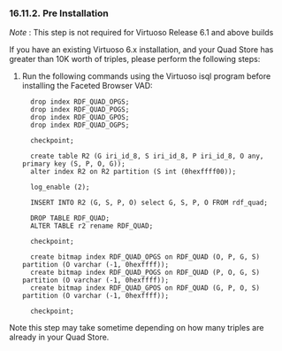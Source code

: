 <div>

<div>

<div>

<div>

### 16.11.2. Pre Installation

</div>

</div>

</div>

<span class="emphasis">*Note*</span> : This step is not required for
Virtuoso Release 6.1 and above builds

If you have an existing Virtuoso 6.x installation, and your Quad Store
has greater than 10K worth of triples, please perform the following
steps:

<div>

1.  Run the following commands using the Virtuoso isql program before
    installing the Faceted Browser VAD:

    ``` programlisting
      drop index RDF_QUAD_OPGS;
      drop index RDF_QUAD_POGS;
      drop index RDF_QUAD_GPOS;
      drop index RDF_QUAD_OGPS;

      checkpoint;

      create table R2 (G iri_id_8, S iri_id_8, P iri_id_8, O any, primary key (S, P, O, G));
      alter index R2 on R2 partition (S int (0hexffff00));

      log_enable (2);

      INSERT INTO R2 (G, S, P, O) select G, S, P, O FROM rdf_quad;

      DROP TABLE RDF_QUAD;
      ALTER TABLE r2 rename RDF_QUAD;

      checkpoint;

      create bitmap index RDF_QUAD_OPGS on RDF_QUAD (O, P, G, S) partition (O varchar (-1, 0hexffff));
      create bitmap index RDF_QUAD_POGS on RDF_QUAD (P, O, G, S) partition (O varchar (-1, 0hexffff));
      create bitmap index RDF_QUAD_GPOS on RDF_QUAD (G, P, O, S) partition (O varchar (-1, 0hexffff));

      checkpoint;
    ```

</div>

Note this step may take sometime depending on how many triples are
already in your Quad Store.

</div>
